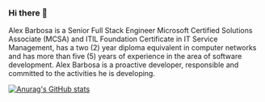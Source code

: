 ### Hi there 👋

Alex Barbosa is a Senior Full Stack Engineer Microsoft Certified Solutions
Associate (MCSA) and ITIL Foundation Certificate in IT Service Management, has a
two (2) year diploma equivalent in computer networks and has more than five (5)
years of experience in the area of software development.
Alex Barbosa is a proactive developer, responsible and committed to the
activities he is developing.

[![Anurag's GitHub stats](https://github-readme-stats.vercel.app/api?username=alexbarbosadev&show_icons=true&theme=tokyonight&count_private=true)](https://github.com/anuraghazra/github-readme-stats)
